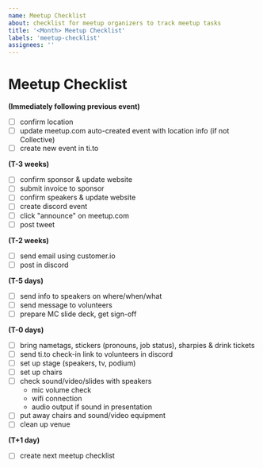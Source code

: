 ```yaml
---
name: Meetup Checklist
about: checklist for meetup organizers to track meetup tasks
title: '<Month> Meetup Checklist'
labels: 'meetup-checklist'
assignees: ''
---
```

# Meetup Checklist
  
**(Immediately following previous event)**
- [ ] confirm location
- [ ] update meetup.com auto-created event with location info (if not Collective)
- [ ] create new event in ti.to
  
**(T-3 weeks)**
- [ ] confirm sponsor & update website
- [ ] submit invoice to sponsor
- [ ] confirm speakers & update website
- [ ] create discord event
- [ ] click "announce" on meetup.com
- [ ] post tweet

**(T-2 weeks)**
- [ ] send email using customer.io
- [ ] post in discord

**(T-5 days)**
- [ ] send info to speakers on where/when/what
- [ ] send message to volunteers
- [ ] prepare MC slide deck, get sign-off

**(T-0 days)**
- [ ] bring nametags, stickers (pronouns, job status), sharpies & drink tickets
- [ ] send ti.to check-in link to volunteers in discord
- [ ] set up stage (speakers, tv, podium)
- [ ] set up chairs
- [ ] check sound/video/slides with speakers
  - mic volume check
  - wifi connection 
  - audio output if sound in presentation
- [ ] put away chairs and sound/video equipment
- [ ] clean up venue

**(T+1 day)**
- [ ] create next meetup checklist
